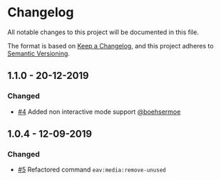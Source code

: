 # Changelog
All notable changes to this project will be documented in this file.

The format is based on [Keep a Changelog](https://keepachangelog.com/en/1.0.0/),
and this project adheres to [Semantic Versioning](https://semver.org/spec/v2.0.0.html).

## 1.1.0 - 20-12-2019
### Changed
- [#4](https://github.com/Vendic/EAVCleaner/pull/4) Added non interactive mode support [@boehsermoe](https://github.com/boehsermoe)

## 1.0.4 - 12-09-2019
### Changed
- [#5](https://github.com/Vendic/EAVCleaner/pull/5) Refactored command `eav:media:remove-unused`
